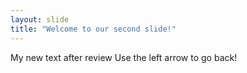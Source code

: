 ```yaml
---
layout: slide
title: "Welcome to our second slide!"
---
```

My new text after review
Use the left arrow to go back!
